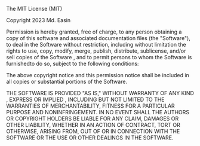 The MIT License (MIT)

Copyright 2023 Md. Easin

Permission is hereby granted, free of charge, to any person obtaining a copy of this software and  associated documentation  files (the
"Software"), to deal in the Software without restriction, including without limitation the rights to use, copy, modify, merge, publish,
distribute, sublicense, and/or sell copies of the  Software , and to permit persons  to whom the Software is furnishedto do so, subject 
to the following conditions:

The above copyright notice and this permission notice shall be included in all copies or substantial portions of the Software.

THE SOFTWARE IS PROVIDED "AS IS," WITHOUT WARRANTY OF ANY KIND , EXPRESS OR IMPLIED , INCLUDING BUT  NOT LIMITED TO  THE  WARRANTIES OF 
MERCHANTABILITY, FITNESS FOR A PARTICULAR PURPOSE AND NONINFRINGEMENT. IN NO EVENT SHALL THE AUTHORS OR COPYRIGHT HOLDERS BE LIABLE FOR 
ANY CLAIM, DAMAGES OR OTHER LIABILITY, WHETHER IN AN ACTION OF CONTRACT, TORT OR OTHERWISE, ARISING FROM, OUT OF OR  IN CONNECTION WITH 
THE SOFTWARE OR THE USE OR OTHER DEALINGS IN THE SOFTWARE.
